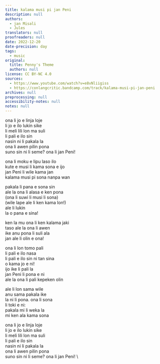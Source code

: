 ```yaml
---
title: kalama musi pi jan Peni
description: null
authors:
  - jan Misali
  - Jules
translators: null
proofreaders: null
date: 2022-12-20
date-precision: day
tags:
  - music
original:
  title: Penny's Theme
  authors: null
license: CC BY-NC 4.0
sources:
  - https://www.youtube.com/watch?v=e8vNliigiss
  - https://conlangcritic.bandcamp.com/track/kalama-musi-pi-jan-peni
archives: null
preprocessing: null
accessibility-notes: null
notes: null
---
```


ona li jo e linja loje  \
li jo e ilo lukin sike  \
li meli lili lon ma suli  \
li pali e ilo sin  \
nasin ni li pakala la  \
ona li awen pilin pona  \
suno sin ni li seme? ona li jan Peni!

ona li moku e lipu laso ilo  \
kute e musi li kama sona e ijo  \
jan Peni li wile kama jan  \
kalama musi pi sona nanpa wan

pakala li pana e sona sin  \
ale la ona li alasa e ken pona  \
(ona li suwi li musi li sona)  \
(wile lape ale li ken kama lon!)  \
ale li lukin  \
la o pana e sina!

ken la mu ona li ken kalama jaki  \
taso ale la ona li awen  \
ike anu pona li suli ala  \
jan ale li olin e ona!

ona li lon tomo pali  \
li pali e ilo nasa  \
li pali e ilo sin ni tan sina  \
o kama jo e ni!  \
ijo ike li pali la  \
jan Peni li pona e ni  \
ale la ona li pali kepeken olin

ale li lon sama wile  \
anu sama pakala ike  \
la ni li pona. ona li sona  \
li toki e ni:  \
pakala mi li weka la  \
mi ken ala kama sona

ona li jo e linja loje  \
li jo e ilo lukin sike  \
li meli lili lon ma suli  \
li pali e ilo sin  \
nasin ni li pakala la  \
ona li awen pilin pona  \
suno sin ni li seme? ona li jan Peni!  \
